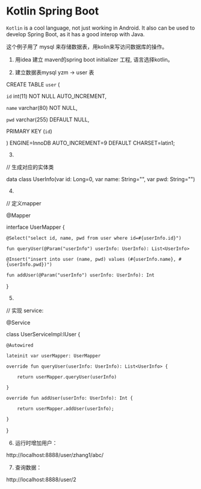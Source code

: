 # Kotlin Spring Boot

`Kotlin` is a cool language, not just working in Android. It also can be used to develop Spring Boot, as it has a good interop with Java.

这个例子用了 mysql 来存储数据表，用kolin来写访问数据库的操作。

1. 用idea 建立 maven的spring boot initializer 工程, 语言选择kotlin。

2. 建立数据表mysql   yzm -> user  表

CREATE TABLE `user` (

  `id` int(11) NOT NULL AUTO_INCREMENT,
  
  `name` varchar(80) NOT NULL,
  
  `pwd` varchar(255) DEFAULT NULL,
  
  PRIMARY KEY (`id`)
  
) ENGINE=InnoDB AUTO_INCREMENT=9 DEFAULT CHARSET=latin1;

3. 

// 生成对应的实体类

data class UserInfo(var id: Long=0, var name: String="", var pwd: String="")

4. 

// 定义mapper

@Mapper

interface UserMapper {

    @Select("select id, name, pwd from user where id=#{userInfo.id}")
    
    fun queryUser(@Param("userInfo") userInfo: UserInfo): List<UserInfo>

    @Insert("insert into user (name, pwd) values (#{userInfo.name}, #{userInfo.pwd})")
    
    fun addUser(@Param("userInfo") userInfo: UserInfo): Int
    
}

5. 

// 实现 service:

@Service

class UserServiceImpl:IUser {

    @Autowired
    
    lateinit var userMapper: UserMapper

    override fun queryUser(userInfo: UserInfo): List<UserInfo> {
    
        return userMapper.queryUser(userInfo)
        
    }

    override fun addUser(userInfo: UserInfo): Int {
    
        return userMapper.addUser(userInfo);
        
    }
}

6.  运行时增加用户： 

http://localhost:8888/user/zhang1/abc/

7.  查询数据：

http://localhost:8888/user/2

